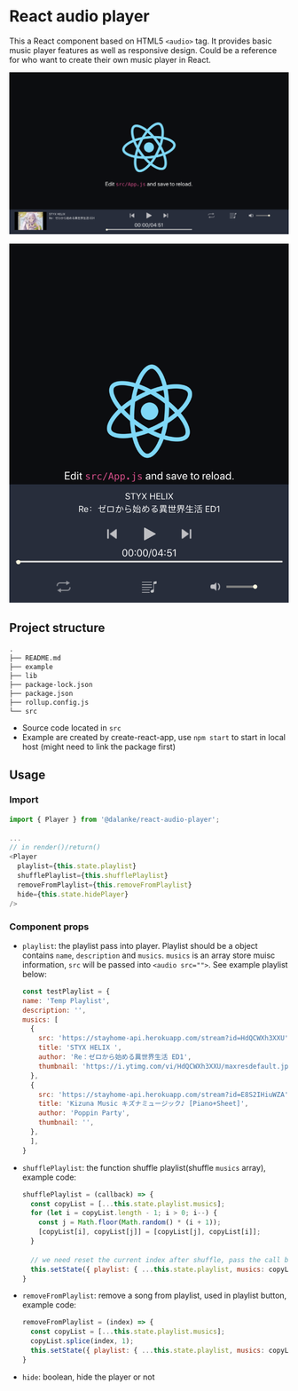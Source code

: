 # React audio player
This a React component based on HTML5 `<audio>` tag. It provides basic music player features as well as responsive design. Could be a reference for who want to create their own music player in React.

![image](readme_img/normal.png)

![image](readme_img/mobile.png)



## Project structure

```
.
├── README.md
├── example
├── lib
├── package-lock.json
├── package.json
├── rollup.config.js
└── src
```
* Source code located in `src`
* Example are created by create-react-app, use `npm start` to start in local host (might need to link the package first)


## Usage

### Import
```JavaScript
import { Player } from '@dalanke/react-audio-player';

...
// in render()/return()
<Player
  playlist={this.state.playlist}
  shufflePlaylist={this.shufflePlaylist}
  removeFromPlaylist={this.removeFromPlaylist}
  hide={this.state.hidePlayer}
/>
```

### Component props

* `playlist`: the playlist pass into player. Playlist should be a object contains `name`, `description` and `musics`. `musics` is an array store muisc information, `src` will be passed into `<audio src="">`. See example playlist below:
  ``` javascript
  const testPlaylist = {
  name: 'Temp Playlist',
  description: '',
  musics: [
    {
      src: 'https://stayhome-api.herokuapp.com/stream?id=HdQCWXh3XXU',
      title: 'STYX HELIX ',
      author: 'Re：ゼロから始める異世界生活 ED1',
      thumbnail: 'https://i.ytimg.com/vi/HdQCWXh3XXU/maxresdefault.jpg',
    },
    {
      src: 'https://stayhome-api.herokuapp.com/stream?id=E8S2IHiuWZA',
      title: 'Kizuna Music キズナミュージック♪ [Piano+Sheet]',
      author: 'Poppin Party',
      thumbnail: '',
    },
    ],
  }
  ```

* `shufflePlaylist`: the function shuffle playlist(shuffle `musics` array), example code:
  ```javascript
  shufflePlaylist = (callback) => {
    const copyList = [...this.state.playlist.musics];
    for (let i = copyList.length - 1; i > 0; i--) {
      const j = Math.floor(Math.random() * (i + 1));
      [copyList[i], copyList[j]] = [copyList[j], copyList[i]];
    }

    // we need reset the current index after shuffle, pass the call back in here
    this.setState({ playlist: { ...this.state.playlist, musics: copyList } }, callback);
  }
  ```

* `removeFromPlaylist`: remove a song from playlist, used in playlist button, example code: 
  ```javascript
  removeFromPlaylist = (index) => {
    const copyList = [...this.state.playlist.musics];
    copyList.splice(index, 1);
    this.setState({ playlist: { ...this.state.playlist, musics: copyList } });
  }
  ```

* `hide`: boolean, hide the player or not

